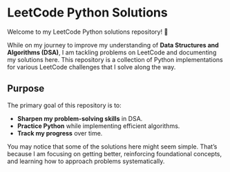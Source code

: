 # LeetCode Python Solutions

Welcome to my LeetCode Python solutions repository! 🚀

While on my journey to improve my understanding of **Data Structures and Algorithms (DSA)**, I am tackling problems on LeetCode and documenting my solutions here. This repository is a collection of Python implementations for various LeetCode challenges that I solve along the way.

## Purpose

The primary goal of this repository is to:

- **Sharpen my problem-solving skills** in DSA.
- **Practice Python** while implementing efficient algorithms.
- **Track my progress** over time.

You may notice that some of the solutions here might seem simple. That’s because I am focusing on getting better, reinforcing foundational concepts, and learning how to approach problems systematically.
